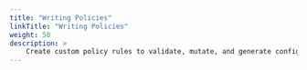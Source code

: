 ```yaml
---
title: "Writing Policies"
linkTitle: "Writing Policies"
weight: 50
description: >
    Create custom policy rules to validate, mutate, and generate configurations.
---
```


